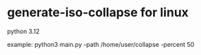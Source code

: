 # generate-iso-collapse for linux

python 3.12

example: python3 main.py -path /home/user/collapse -percent 50
